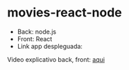 # movies-react-node

- Back: node.js
- Front: React
- Link app despleguada:

Video explicativo back, front: [aqui](https://drive.google.com/file/d/16Jqnhe3owrOVebnsQRURm30U4a_umIwy/view?usp=sharing)
